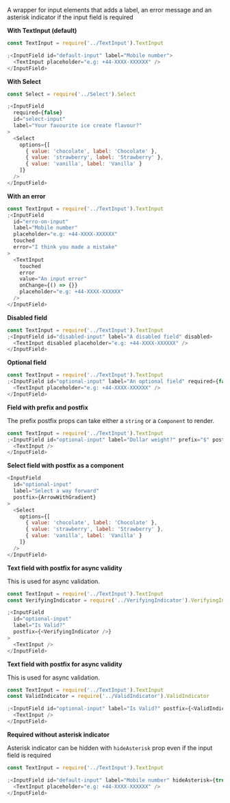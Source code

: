 A wrapper for input elements that adds a label, an error message and an asterisk indicator if the input field is required

**With TextInput (default)**

```js
const TextInput = require('../TextInput').TextInput

;<InputField id="default-input" label="Mobile number">
  <TextInput placeholder="e.g: +44-XXXX-XXXXXX" />
</InputField>
```

**With Select**

```js
const Select = require('../Select').Select

;<InputField
  required={false}
  id="select-input"
  label="Your favourite ice create flavour?"
>
  <Select
    options={[
      { value: 'chocolate', label: 'Chocolate' },
      { value: 'strawberry', label: 'Strawberry' },
      { value: 'vanilla', label: 'Vanilla' }
    ]}
  />
</InputField>
```

**With an error**

```js
const TextInput = require('../TextInput').TextInput
;<InputField
  id="erro-on-input"
  label="Mobile number"
  placeholder="e.g: +44-XXXX-XXXXXX"
  touched
  error="I think you made a mistake"
>
  <TextInput
    touched
    error
    value="An input error"
    onChange={() => {}}
    placeholder="e.g: +44-XXXX-XXXXXX"
  />
</InputField>
```

**Disabled field**

```js
const TextInput = require('../TextInput').TextInput
;<InputField id="disabled-input" label="A disabled field" disabled>
  <TextInput disabled placeholder="e.g: +44-XXXX-XXXXXX" />
</InputField>
```

**Optional field**

```js
const TextInput = require('../TextInput').TextInput
;<InputField id="optional-input" label="An optional field" required={false}>
  <TextInput placeholder="e.g: +44-XXXX-XXXXXX" />
</InputField>
```

**Field with prefix and postfix**

The prefix postfix props can take either a `string` or a `Component` to render.

```js
const TextInput = require('../TextInput').TextInput
;<InputField id="optional-input" label="Dollar weight?" prefix="$" postfix="kg">
  <TextInput />
</InputField>
```

**Select field with postfix as a component**

```js
<InputField
  id="optional-input"
  label="Select a way forward"
  postfix={ArrowWithGradient}
>
  <Select
    options={[
      { value: 'chocolate', label: 'Chocolate' },
      { value: 'strawberry', label: 'Strawberry' },
      { value: 'vanilla', label: 'Vanilla' }
    ]}
  />
</InputField>
```

**Text field with postfix for async validity**

This is used for async validation.

```js
const TextInput = require('../TextInput').TextInput
const VerifyingIndicator = require('../VerifyingIndicator').VerifyingIndicator

;<InputField
  id="optional-input"
  label="Is Valid?"
  postfix={<VerifyingIndicator />}
>
  <TextInput />
</InputField>
```

**Text field with postfix for async validity**

This is used for async validation.

```js
const TextInput = require('../TextInput').TextInput
const ValidIndicator = require('../ValidIndicator').ValidIndicator

;<InputField id="optional-input" label="Is Valid?" postfix={<ValidIndicator />}>
  <TextInput />
</InputField>
```

**Required without asterisk indicator**

Asterisk indicator can be hidden with `hideAsterisk` prop even if the input field is required

```js
const TextInput = require('../TextInput').TextInput

;<InputField id="default-input" label="Mobile number" hideAsterisk={true}>
  <TextInput placeholder="e.g: +44-XXXX-XXXXXX" />
</InputField>
```

